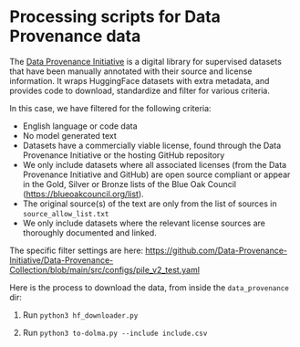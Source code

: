 # Processing scripts for Data Provenance data

The [Data Provenance Initiative](https://www.dataprovenance.org) is a digital library for supervised datasets that have been manually annotated with their source and license information. It wraps HuggingFace datasets with extra metadata, and provides code to download, standardize and filter for various criteria.

In this case, we have filtered for the following criteria:
* English language or code data
* No model generated text
* Datasets have a commercially viable license, found through the Data Provenance Initiative or the hosting GitHub repository
* We only include datasets where all associated licenses (from the Data Provenance Initiative and GitHub) are open source compliant or appear in the Gold, Silver or Bronze lists of the Blue Oak Council (https://blueoakcouncil.org/list).
* The original source(s) of the text are only from the list of sources in `source_allow_list.txt`
* We only include datasets where the relevant license sources are thoroughly documented and linked.

The specific filter settings are here: https://github.com/Data-Provenance-Initiative/Data-Provenance-Collection/blob/main/src/configs/pile_v2_test.yaml


Here is the process to download the data, from inside the `data_provenance` dir:

1. Run `python3 hf_downloader.py`

2. Run `python3 to-dolma.py --include include.csv`
